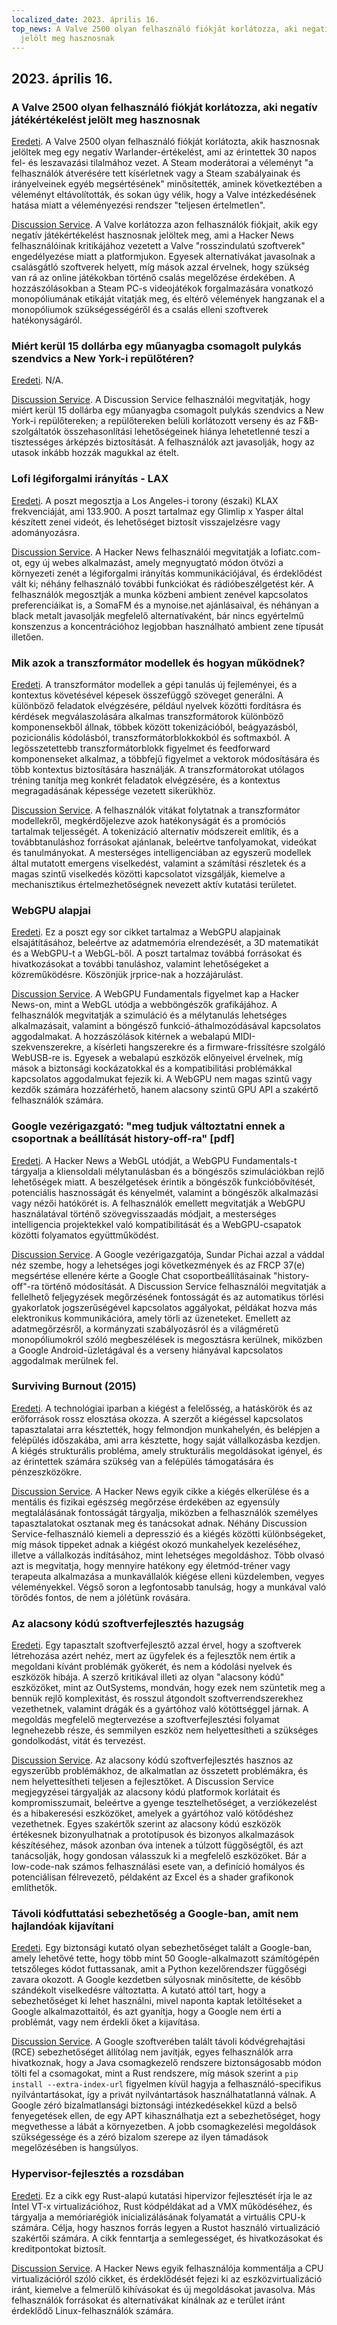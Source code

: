 ```yaml
---
localized_date: 2023. április 16.
top_news: A Valve 2500 olyan felhasználó fiókját korlátozza, aki negatív játékértékelést
  jelölt meg hasznosnak
---
```


## 2023. április 16.

### A Valve 2500 olyan felhasználó fiókját korlátozza, aki negatív játékértékelést jelölt meg hasznosnak

[Eredeti](https://tech.slashdot.org/story/23/04/14/175246/valve-restricts-accounts-of-2500-users-who-marked-a-negative-game-review-useful).
A Valve 2500 olyan felhasználó fiókját korlátozta, akik hasznosnak jelöltek meg egy negatív Warlander-értékelést, ami az érintettek 30 napos fel- és leszavazási tilalmához vezet. A Steam moderátorai a véleményt "a felhasználók átverésére tett kísérletnek vagy a Steam szabályainak és irányelveinek egyéb megsértésének" minősítették, aminek következtében a véleményt eltávolították, és sokan úgy vélik, hogy a Valve intézkedésének hatása miatt a véleményezési rendszer "teljesen értelmetlen".

[Discussion Service](http://news.ycombinator.com/item?id=35577895).
A Valve korlátozza azon felhasználók fiókjait, akik egy negatív játékértékelést hasznosnak jelöltek meg, ami a Hacker News felhasználóinak kritikájához vezetett a Valve "rosszindulatú szoftverek" engedélyezése miatt a platformjukon. Egyesek alternatívákat javasolnak a csalásgátló szoftverek helyett, míg mások azzal érvelnek, hogy szükség van rá az online játékokban történő csalás megelőzése érdekében. A hozzászólásokban a Steam PC-s videojátékok forgalmazására vonatkozó monopóliumának etikáját vitatják meg, és eltérő vélemények hangzanak el a monopóliumok szükségességéről és a csalás elleni szoftverek hatékonyságáról.

### Miért kerül 15 dollárba egy műanyagba csomagolt pulykás szendvics a New York-i repülőtéren?

[Eredeti](https://hellgatenyc.com/why-is-airport-turkey-sandwich-expensive).
N/A.

[Discussion Service](http://news.ycombinator.com/item?id=35580847).
A Discussion Service felhasználói megvitatják, hogy miért kerül 15 dollárba egy műanyagba csomagolt pulykás szendvics a New York-i repülőtereken; a repülőtereken belüli korlátozott verseny és az F&B-szolgáltatók összehasonlítási lehetőségeinek hiánya lehetetlenné teszi a tisztességes árképzés biztosítását. A felhasználók azt javasolják, hogy az utasok inkább hozzák magukkal az ételt.

### Lofi légiforgalmi irányítás - LAX

[Eredeti](https://www.lofiatc.com/?icao=KLAX).
A poszt megosztja a Los Angeles-i torony (északi) KLAX frekvenciáját, ami 133.900. A poszt tartalmaz egy Glimlip x Yasper által készített zenei videót, és lehetőséget biztosít visszajelzésre vagy adományozásra.

[Discussion Service](http://news.ycombinator.com/item?id=35583228).
A Hacker News felhasználói megvitatják a lofiatc.com-ot, egy új webes alkalmazást, amely megnyugtató módon ötvözi a környezeti zenét a légiforgalmi irányítás kommunikációjával, és érdeklődést vált ki; néhány felhasználó további funkciókat és rádióbeszélgetést kér. A felhasználók megosztják a munka közbeni ambient zenével kapcsolatos preferenciáikat is, a SomaFM és a mynoise.net ajánlásaival, és néhányan a black metalt javasolják megfelelő alternatívaként, bár nincs egyértelmű konszenzus a koncentrációhoz legjobban használható ambient zene típusát illetően.

### Mik azok a transzformátor modellek és hogyan működnek?

[Eredeti](https://txt.cohere.ai/what-are-transformer-models/).
A transzformátor modellek a gépi tanulás új fejleményei, és a kontextus követésével képesek összefüggő szöveget generálni. A különböző feladatok elvégzésére, például nyelvek közötti fordításra és kérdések megválaszolására alkalmas transzformátorok különböző komponensekből állnak, többek között tokenizációból, beágyazásból, pozicionális kódolásból, transzformátorblokkokból és softmaxból. A legösszetettebb transzformátorblokk figyelmet és feedforward komponenseket alkalmaz, a többfejű figyelmet a vektorok módosítására és több kontextus biztosítására használják. A transzformátorokat utólagos tréning tanítja meg konkrét feladatok elvégzésére, és a kontextus megragadásának képessége vezetett sikerükhöz.

[Discussion Service](http://news.ycombinator.com/item?id=35576918).
A felhasználók vitákat folytatnak a transzformátor modellekről, megkérdőjelezve azok hatékonyságát és a promóciós tartalmak teljességét. A tokenizáció alternatív módszereit említik, és a továbbtanuláshoz forrásokat ajánlanak, beleértve tanfolyamokat, videókat és tanulmányokat. A mesterséges intelligenciában az egyszerű modellek által mutatott emergens viselkedést, valamint a számítási részletek és a magas szintű viselkedés közötti kapcsolatot vizsgálják, kiemelve a mechanisztikus értelmezhetőségnek nevezett aktív kutatási területet.

### WebGPU alapjai

[Eredeti](https://webgpufundamentals.org/).
Ez a poszt egy sor cikket tartalmaz a WebGPU alapjainak elsajátításához, beleértve az adatmemória elrendezését, a 3D matematikát és a WebGPU-t a WebGL-ből. A poszt tartalmaz továbbá forrásokat és hivatkozásokat a további tanuláshoz, valamint lehetőségeket a közreműködésre. Köszönjük jrprice-nak a hozzájárulást.

[Discussion Service](http://news.ycombinator.com/item?id=35579334).
A WebGPU Fundamentals figyelmet kap a Hacker News-on, mint a WebGL utódja a webböngészők grafikájához. A felhasználók megvitatják a szimuláció és a mélytanulás lehetséges alkalmazásait, valamint a böngésző funkció-áthalmozódásával kapcsolatos aggodalmakat. A hozzászólások kitérnek a webalapú MIDI-szekvenszerekre, a kísérleti hangszerekre és a firmware-frissítésre szolgáló WebUSB-re is. Egyesek a webalapú eszközök előnyeivel érvelnek, míg mások a biztonsági kockázatokkal és a kompatibilitási problémákkal kapcsolatos aggodalmukat fejezik ki. A WebGPU nem magas szintű vagy kezdők számára hozzáférhető, hanem alacsony szintű GPU API a szakértő felhasználók számára.

### Google vezérigazgató: "meg tudjuk változtatni ennek a csoportnak a beállítását history-off-ra" [pdf]

[Eredeti](https://ia601707.us.archive.org/28/items/gov.uscourts.cand.364454/gov.uscourts.cand.364454.385.0.pdf).
A Hacker News a WebGL utódját, a WebGPU Fundamentals-t tárgyalja a kliensoldali mélytanulásban és a böngészős szimulációkban rejlő lehetőségek miatt. A beszélgetések érintik a böngészők funkcióbővítését, potenciális hasznosságát és kényelmét, valamint a böngészők alkalmazási vagy nézői hatókörét is. A felhasználók emellett megvitatják a WebGPU használatával történő szövegvisszaadás módjait, a mesterséges intelligencia projektekkel való kompatibilitását és a WebGPU-csapatok közötti folyamatos együttműködést.

[Discussion Service](http://news.ycombinator.com/item?id=35585174).
A Google vezérigazgatója, Sundar Pichai azzal a váddal néz szembe, hogy a lehetséges jogi következmények és az FRCP 37(e) megsértése ellenére kérte a Google Chat csoportbeállításainak "history-off"-ra történő módosítását. A Discussion Service felhasználói megvitatják a fellelhető feljegyzések megőrzésének fontosságát és az automatikus törlési gyakorlatok jogszerűségével kapcsolatos aggályokat, példákat hozva más elektronikus kommunikációra, amely törli az üzeneteket. Emellett az adatmegőrzésről, a kormányzati szabályozásról és a világméretű monopóliumokról szóló megbeszélések is megosztásra kerülnek, miközben a Google Android-üzletágával és a verseny hiányával kapcsolatos aggodalmak merülnek fel.

### Surviving Burnout (2015)

[Eredeti](https://lifeofaudrey.com/essays/surviving_burnout.html).
A technológiai iparban a kiégést a felelősség, a hatáskörök és az erőforrások rossz elosztása okozza. A szerzőt a kiégéssel kapcsolatos tapasztalatai arra késztették, hogy felmondjon munkahelyén, és belépjen a felépülés időszakába, ami arra késztette, hogy saját vállalkozásba kezdjen. A kiégés strukturális probléma, amely strukturális megoldásokat igényel, és az érintettek számára szükség van a felépülés támogatására és pénzeszközökre.

[Discussion Service](http://news.ycombinator.com/item?id=35577285).
A Hacker News egyik cikke a kiégés elkerülése és a mentális és fizikai egészség megőrzése érdekében az egyensúly megtalálásának fontosságát tárgyalja, miközben a felhasználók személyes tapasztalatokat osztanak meg és tanácsokat adnak. Néhány Discussion Service-felhasználó kiemeli a depresszió és a kiégés közötti különbségeket, míg mások tippeket adnak a kiégést okozó munkahelyek kezeléséhez, illetve a vállalkozás indításához, mint lehetséges megoldáshoz. Több olvasó azt is megvitatja, hogy mennyire hatékony egy életmód-tréner vagy terapeuta alkalmazása a munkavállalók kiégése elleni küzdelemben, vegyes véleményekkel. Végső soron a legfontosabb tanulság, hogy a munkával való törődés fontos, de nem a jólétünk rovására.

### Az alacsony kódú szoftverfejlesztés hazugság

[Eredeti](https://jaylittle.com/post/view/2023/4/low-code-software-development-is-a-lie).
Egy tapasztalt szoftverfejlesztő azzal érvel, hogy a szoftverek létrehozása azért nehéz, mert az ügyfelek és a fejlesztők nem értik a megoldani kívánt problémák gyökerét, és nem a kódolási nyelvek és eszközök hibája. A szerző kritikával illeti az olyan "alacsony kódú" eszközöket, mint az OutSystems, mondván, hogy ezek nem szüntetik meg a bennük rejlő komplexitást, és rosszul átgondolt szoftverrendszerekhez vezethetnek, valamint drágák és a gyártóhoz való kötöttséggel járnak. A megoldás megfelelő megtervezése a szoftverfejlesztési folyamat legnehezebb része, és semmilyen eszköz nem helyettesítheti a szükséges gondolkodást, vitát és tervezést.

[Discussion Service](http://news.ycombinator.com/item?id=35578240).
Az alacsony kódú szoftverfejlesztés hasznos az egyszerűbb problémákhoz, de alkalmatlan az összetett problémákra, és nem helyettesítheti teljesen a fejlesztőket. A Discussion Service megjegyzései tárgyalják az alacsony kódú platformok korlátait és kompromisszumait, beleértve a gyenge tesztelhetőséget, a verziókezelést és a hibakeresési eszközöket, amelyek a gyártóhoz való kötődéshez vezethetnek. Egyes szakértők szerint az alacsony kódú eszközök értékesnek bizonyulhatnak a prototípusok és bizonyos alkalmazások készítéséhez, mások azonban óva intenek a túlzott függőségtől, és azt tanácsolják, hogy gondosan válasszuk ki a megfelelő eszközöket. Bár a low-code-nak számos felhasználási esete van, a definíció homályos és potenciálisan félrevezető, példaként az Excel és a shader grafikonok említhetők.

### Távoli kódfuttatási sebezhetőség a Google-ban, amit nem hajlandóak kijavítani

[Eredeti](https://giraffesecurity.dev/posts/google-remote-code-execution/).
Egy biztonsági kutató olyan sebezhetőséget talált a Google-ban, amely lehetővé tette, hogy több mint 50 Google-alkalmazott számítógépén tetszőleges kódot futtassanak, amit a Python kezelőrendszer függőségi zavara okozott. A Google kezdetben súlyosnak minősítette, de később szándékolt viselkedésre változtatta. A kutató attól tart, hogy a sebezhetőséget ki lehet használni, mivel naponta kaptak letöltéseket a Google alkalmazottaitól, és azt gyanítja, hogy a Google nem érti a problémát, vagy nem érdekli őket a kijavítása.

[Discussion Service](http://news.ycombinator.com/item?id=35581532).
A Google szoftverében talált távoli kódvégrehajtási (RCE) sebezhetőséget állítólag nem javítják, egyes felhasználók arra hivatkoznak, hogy a Java csomagkezelő rendszere biztonságosabb módon tölti fel a csomagokat, mint a Rust rendszere, míg mások szerint a `pip install --extra-index-url` figyelmen kívül hagyja a felhasználó-specifikus nyilvántartásokat, így a privát nyilvántartások használhatatlanná válnak. A Google zéró bizalmatlansági biztonsági intézkedésekkel küzd a belső fenyegetések ellen, de egy APT kihasználhatja ezt a sebezhetőséget, hogy megvethesse a lábát a környezetben. A jobb csomagkezelési megoldások szükségessége és a zéró bizalom szerepe az ilyen támadások megelőzésében is hangsúlyos.

### Hypervisor-fejlesztés a rozsdában

[Eredeti](https://memn0ps.github.io/hypervisor-development-in-rust-part-1/).
Ez a cikk egy Rust-alapú kutatási hipervizor fejlesztését írja le az Intel VT-x virtualizációhoz, Rust kódpéldákat ad a VMX működéséhez, és tárgyalja a memóriarégiók inicializálásának folyamatát a virtuális CPU-k számára. Célja, hogy hasznos forrás legyen a Rustot használó virtualizáció szakértői számára. A cikk fenntartja a semlegességet, és hivatkozásokat és kreditpontokat biztosít.

[Discussion Service](http://news.ycombinator.com/item?id=35579876).
A Hacker News egyik felhasználója kommentálja a CPU virtualizációról szóló cikket, és érdeklődését fejezi ki az eszközvirtualizáció iránt, kiemelve a felmerülő kihívásokat és új megoldásokat javasolva. Más felhasználók forrásokat és alternatívákat kínálnak az e terület iránt érdeklődő Linux-felhasználók számára.
